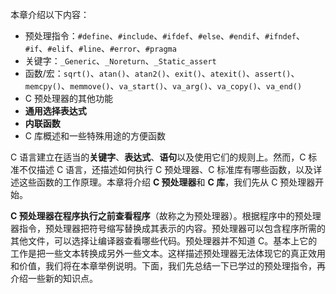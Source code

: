 本章介绍以下内容：

- 预处理指令：`#define`、`#include`、`#ifdef`、`#else`、`#endif`、`#ifndef`、`#if`、`#elif`、`#line`、`#error`、`#pragma`
- 关键字：`_Generic`、`_Noreturn`、`_Static_assert`
- 函数/宏：`sqrt()`、`atan()`、`atan2()`、`exit()`、`atexit()`、`assert()`、`memcpy()`、`memmove()`、`va_start()`、`va_arg()`、`va_copy()`、`va_end()`
- C 预处理器的其他功能
- **通用选择表达式**
- **内联函数**
- C 库概述和一些特殊用途的方便函数

C 语言建立在适当的**关键字**、**表达式**、**语句**以及使用它们的规则上。然而，C 标准不仅描述 C 语言，还描述如何执行 C 预处理器、C 标准库有哪些函数，以及详述这些函数的工作原理。本章将介绍 **C 预处理器**和 **C 库**，我们先从 C 预处理器开始。

**C 预处理器在程序执行之前查看程序**（故称之为预处理器）。根据程序中的预处理器指令，预处理器把符号缩写替换成其表示的内容。预处理器可以包含程序所需的其他文件，可以选择让编译器查看哪些代码。预处理器并不知道 C。基本上它的工作是把一些文本转换成另外一些文本。这样描述预处理器无法体现它的真正效用和价值，我们将在本章举例说明。下面，我们先总结一下已学过的预处理指令，再介绍一些新的知识点。
